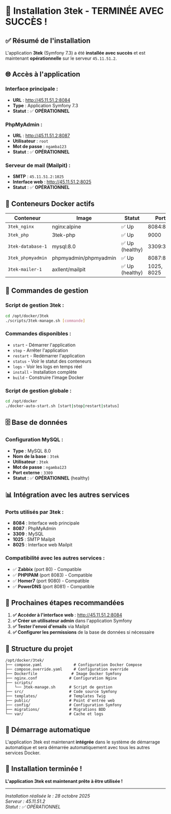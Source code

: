 # 🎉 Installation 3tek - TERMINÉE AVEC SUCCÈS !

## ✅ **Résumé de l'installation**

L'application **3tek** (Symfony 7.3) a été **installée avec succès** et est maintenant **opérationnelle** sur le serveur `45.11.51.2`.

## 🌐 **Accès à l'application**

### **Interface principale :**
- **URL** : http://45.11.51.2:8084
- **Type** : Application Symfony 7.3
- **Statut** : ✅ **OPÉRATIONNEL**

### **PhpMyAdmin :**
- **URL** : http://45.11.51.2:8087
- **Utilisateur** : `root`
- **Mot de passe** : `ngamba123`
- **Statut** : ✅ **OPÉRATIONNEL**

### **Serveur de mail (Mailpit) :**
- **SMTP** : `45.11.51.2:1025`
- **Interface web** : http://45.11.51.2:8025
- **Statut** : ✅ **OPÉRATIONNEL**

## 🐳 **Conteneurs Docker actifs**

| Conteneur | Image | Statut | Ports |
|-----------|-------|--------|-------|
| `3tek_nginx` | nginx:alpine | ✅ Up | 8084:80 |
| `3tek_php` | 3tek-php | ✅ Up | 9000 |
| `3tek-database-1` | mysql:8.0 | ✅ Up (healthy) | 3309:3306 |
| `3tek_phpmyadmin` | phpmyadmin/phpmyadmin | ✅ Up | 8087:80 |
| `3tek-mailer-1` | axllent/mailpit | ✅ Up (healthy) | 1025, 8025 |

## 🔧 **Commandes de gestion**

### **Script de gestion 3tek :**
```bash
cd /opt/docker/3tek
./scripts/3tek-manage.sh [commande]
```

### **Commandes disponibles :**
- `start` - Démarrer l'application
- `stop` - Arrêter l'application  
- `restart` - Redémarrer l'application
- `status` - Voir le statut des conteneurs
- `logs` - Voir les logs en temps réel
- `install` - Installation complète
- `build` - Construire l'image Docker

### **Script de gestion globale :**
```bash
cd /opt/docker
./docker-auto-start.sh [start|stop|restart|status]
```

## 🗄️ **Base de données**

### **Configuration MySQL :**
- **Type** : MySQL 8.0
- **Nom de la base** : `3tek`
- **Utilisateur** : `3tek`
- **Mot de passe** : `ngamba123`
- **Port externe** : `3309`
- **Statut** : ✅ **OPÉRATIONNEL** (healthy)

## 📊 **Intégration avec les autres services**

### **Ports utilisés par 3tek :**
- **8084** : Interface web principale
- **8087** : PhpMyAdmin
- **3309** : MySQL
- **1025** : SMTP Mailpit
- **8025** : Interface web Mailpit

### **Compatibilité avec les autres services :**
- ✅ **Zabbix** (port 80) - Compatible
- ✅ **PHPIPAM** (port 8083) - Compatible  
- ✅ **Homer7** (port 9080) - Compatible
- ✅ **PowerDNS** (port 8081) - Compatible

## 🎯 **Prochaines étapes recommandées**

1. **✅ Accéder à l'interface web** : http://45.11.51.2:8084
2. **✅ Créer un utilisateur admin** dans l'application Symfony
3. **✅ Tester l'envoi d'emails** via Mailpit
4. **✅ Configurer les permissions** de la base de données si nécessaire

## 📁 **Structure du projet**

```
/opt/docker/3tek/
├── compose.yaml              # Configuration Docker Compose
├── compose.override.yaml     # Configuration override
├── Dockerfile               # Image Docker Symfony
├── nginx.conf              # Configuration Nginx
├── scripts/
│   └── 3tek-manage.sh      # Script de gestion
├── src/                    # Code source Symfony
├── templates/              # Templates Twig
├── public/                 # Point d'entrée web
├── config/                 # Configuration Symfony
├── migrations/             # Migrations BDD
└── var/                    # Cache et logs
```

## 🚀 **Démarrage automatique**

L'application 3tek est maintenant **intégrée** dans le système de démarrage automatique et sera démarrée automatiquement avec tous les autres services Docker.

## 🎉 **Installation terminée !**

**L'application 3tek est maintenant prête à être utilisée !**

---

*Installation réalisée le : 28 octobre 2025*  
*Serveur : 45.11.51.2*  
*Statut : ✅ OPÉRATIONNEL*
